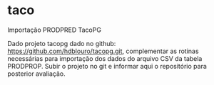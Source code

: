 # taco
Importação PRODPRED TacoPG

Dado projeto tacopg dado no github: https://github.com/hdblouro/tacopg.git,
complementar as rotinas necessárias para importação dos dados do arquivo CSV da tabela PRODPROP.
Subir o projeto no git e informar aqui o repositório para posterior avaliação.
